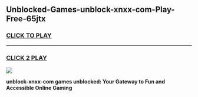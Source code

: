 
## Unblocked-Games-unblock-xnxx-com-Play-Free-65jtx
<h3>
<a href="https://premium76.site?title=unblock-xnxx-com&ref=23A">CLICK TO PLAY</a></h3>
<hr>

<h3>
<a href="https://premium76.site?title=unblock-xnxx-com&ref=23A">CLICK 2 PLAY</a>
  
</h3>

<a href="https://premium76.site?title=unblock-xnxx-com&ref=23A"><img src="https://clearcache.store/games.png"></a>


**unblock-xnxx-com games unblocked: Your Gateway to Fun and Accessible Online Gaming**
